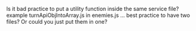 Is it bad practice to put a utility function inside the same service file? example turnApiObjIntoArray.js in enemies.js  ...  best practice to have two files? Or could you just put them in one?

